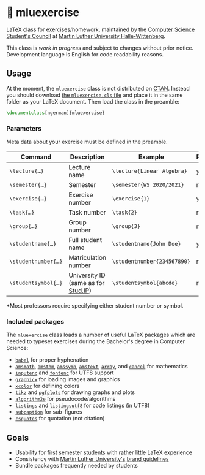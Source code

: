 # 📄 mluexercise

[LaTeX](https://www.latex-project.org/) class for exercises/homework, maintained by the [Computer Science Student's Council](https://fachschaft.mathinf.uni-halle.de) at [Martin Luther University Halle-Wittenberg](https://uni-halle.de).

This class is _work in progress_ and subject to changes without prior notice. Development language is English for code readability reasons.

## Usage

At the moment, the `mluexercise` class is not distributed on [CTAN](https://ctan.org/).
Instead you should download [the `mluexercise.cls` file](mluexercise.cls) and place it in the same folder as your LaTeX document.
Then load the class in the preamble:

```tex
\documentclass[ngerman]{mluexercise}
```

### Parameters

Meta data about your exercise must be defined in the preamble.

| Command | Description | Example | Required |
| --- | --- | --- | --- |
| `\lecture{…}` | Lecture name | `\lecture{Linear Algebra}` | yes |
| `\semester{…}` | Semester | `\semester{WS 2020/2021}` | no |
| `\exercise{…}` | Exercise number | `\exercise{1}` | yes |
| `\task{…}` | Task number | `\task{2}` | no |
| `\group{…}` | Group number | `\group{3}` | no |
| `\studentname{…}` | Full student name | `\studentname{John Doe}` | yes |
| `\studentnumber{…}` | Matriculation number | `\studentnumber{234567890}` | no* |
| `\studentsymbol{…}` | University ID (same as for [Stud.IP](https://studip.uni-halle.de)) | `\studentsymbol{abcde}` | no* |

*Most professors require specifying either student number or symbol.

### Included packages

The `mluexercise` class loads a number of useful LaTeX packages which are needed to typeset exercises during the Bachelor's degree in Computer Science:

- [`babel`](https://ctan.org/pkg/babel) for proper hyphenation
- [`amsmath`](https://ctan.org/pkg/amsmath), [`amsthm`](https://ctan.org/pkg/amsthm), [`amssymb`](https://ctan.org/pkg/amssymb), [`amstext`](https://ctan.org/pkg/amstext), [`array`](https://ctan.org/pkg/array), and [`cancel`](https://ctan.org/pkg/cancel) for mathematics
- [`inputenc`](https://ctan.org/pkg/inputenc) and [`fontenc`](https://ctan.org/pkg/fontenc) for UTF8 support
- [`graphicx`](https://ctan.org/pkg/graphicx) for loading images and graphics
- [`xcolor`](https://ctan.org/pkg/xcolor) for defining colors
- [`tikz`](https://ctan.org/pkg/tikz) and [`pgfplots`](https://ctan.org/pkg/pgfplots) for drawing graphs and plots
- [`algorithm2e`](https://ctan.org/pkg/algorithm2e) for pseudocode/algorithms
- [`listings`](https://ctan.org/pkg/listings) and [`listingsutf8`](https://ctan.org/pkg/listingsutf8) for code listings (in UTF8)
- [`subcaption`](https://ctan.org/pkg/subcaption) for sub-figures
- [`csquotes`](https://ctan.org/pkg/csquotes) for quotation (not citation)

## Goals

- Usability for first semester students with rather little LaTeX experience
- Consistency with [Martin Luther University's](https://uni-halle.de/) [brand guidelines](https://www.pr.uni-halle.de/download/logo/)
- Bundle packages frequently needed by students